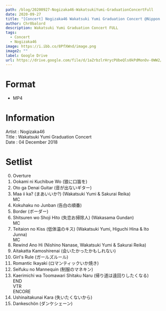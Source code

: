 ```yaml
---
path: /blog/20200927-Nogizaka46-WakatsukiYumi-GraduationConcertFull
date: 2020-09-27
title: "[Concert] Nogizaka46 Wakatsuki Yumi Graduation Concert @Nippon Budokan (FULL)"
author: Chr0balord
description: Wakatsuki Yumi Graduation Concert FULL
tags:
  - Concert
  - Nogizaka46
image: https://i.ibb.co/8PfXWnd/image.png
image2: ""
label: Google Drive
url: https://drive.google.com/file/d/1aZrbzlrHrycPUbeQls0kPdMonOv-0WW2/view?usp=sharing
---
```


# Format

- MP4

# Information

Artist : Nogizaka46 <br>
Title : Wakatsuki Yumi Graduation Concert <br>
Date : 04 December 2018 <br>

# Setlist

0.  Overture
1.  Ookami ni Kuchibue Wo (狼に口笛を)
2.  Oto ga Denai Guitar (音が出ないギター)
3.  Maa ii ka? (まあいいか?) (Wakatsuki Yumi & Sakurai Reika) <br>
    MC
4.  Kokuhaku no Junban (告白の順番)
5.  Border (ボーダー)
6.  Shitsuren wo Shoji Hito (失恋お掃除人) (Wakasama Gundan) <br>
    MC
7.  Teitaion no Kiss (低体温のキス) (Wakatsuki Yumi, Higuchi Hina & Ito Junna) <br>
    MC
8.  Rewind Ano Hi (Nishino Nanase, Wakatsuki Yumi & Sakurai Reika)
9.  Aitakatta Kamoshirenai (会いたかったかもしれない)
10. Girl's Rule (ガールズルール)
11. Romantic Ikayaki (ロマンティックいか焼き)
12. Seifuku no Mannequin (制服のマネキン)
13. Kaerimichi wa Toomawari Shitaku Naru (帰り道は遠回りしたくなる) <br>
    END <br>
    VTR <br>
    ENCORE
14. Ushinaitakunai Kara (失いたくないから)
15. Dankeschön (ダンケシェーン)
